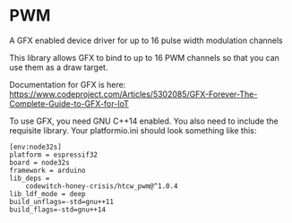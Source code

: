 # PWM

A GFX enabled device driver for up to 16 pulse width modulation channels

This library allows GFX to bind to up to 16 PWM channels so that you can use them as a draw target.

Documentation for GFX is here: https://www.codeproject.com/Articles/5302085/GFX-Forever-The-Complete-Guide-to-GFX-for-IoT

To use GFX, you need GNU C++14 enabled. You also need to include the requisite library. Your platformio.ini should look something like this:

```
[env:node32s]
platform = espressif32
board = node32s
framework = arduino
lib_deps = 
	codewitch-honey-crisis/htcw_pwm@^1.0.4
lib_ldf_mode = deep
build_unflags=-std=gnu++11
build_flags=-std=gnu++14
```